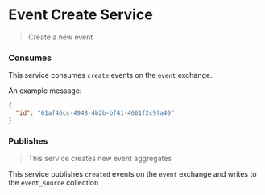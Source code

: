 # Event Create Service

>Create a new event

### Consumes

This service consumes `create` events on the `event` exchange.

An example message:

```json
{
  "id": "61af46cc-4948-4b2b-bf41-4661f2c9fa40"
}
```

### Publishes

>This service creates new event aggregates

This service publishes `created` events on the `event` exchange and writes to the `event_source` collection
